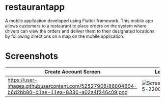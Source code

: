 # restaurantapp
A mobile application developed using Flutter framework.
This mobile app allows customers to a restaurant to place orders on the system where drivers can view the orders and deliver them to their designated locations by following directions on a map on the mobile application.

# Screenshots

Create Account Screen | Login Screen | Success Screen
------------ | -------------|--------------
https://user-images.githubusercontent.com/52527906/88804804-b6d2bb80-d1ae-11ea-8330-a02a4f246c09.png | ![Screenshot_20200725-220042](https://user-images.githubusercontent.com/52527906/88805142-15983500-d1af-11ea-9f81-df7f77d0e740.png) | ![Screenshot_20200725-220036](https://user-images.githubusercontent.com/52527906/88805168-1d57d980-d1af-11ea-8fa6-a0e3bc150882.png) | ![Screenshot_20200725-220031](https://user-images.githubusercontent.com/52527906/88805183-22b52400-d1af-11ea-9a6e-57875db6cb8e.png)